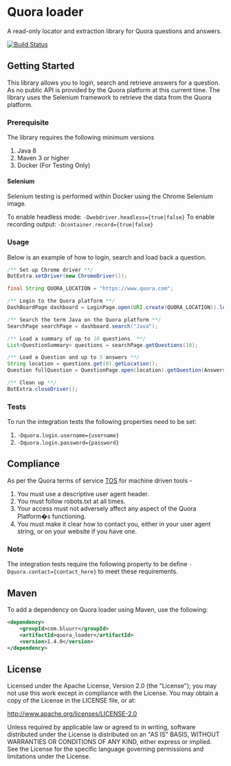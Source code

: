 # Quora loader

A read-only locator and extraction library for Quora questions and answers.

[![Build Status](https://travis-ci.com/bluurr/QuoraLoader.svg?branch=master)](https://travis-ci.com/bluurr/QuoraLoader)


## Getting Started
This library allows you to login, search and retrieve answers for a question. As no public API is provided by the Quora platform at this current time. The library uses the Selenium framework to retrieve the data from the Quora platform.

### Prerequisite
The library requires the following minimum versions
1. Java 8
2. Maven 3 or higher
3. Docker (For Testing Only)

#### Selenium

Selenium testing is performed within Docker using the Chrome Selenium image. 

To enable headless mode: `-Dwebdriver.headless={true|false}`
To enable recording output: `-Dcontainer.record={true|false}`

### Usage
Below is an example of how to login, search and load back a question.
```Java
/** Set-up Chrome driver **/
BotExtra.setDriver(new ChromeDriver());

final String QUORA_LOCATION = "https://www.quora.com";

/** Login to the Quora platform **/
DashBoardPage dashboard = LoginPage.open(URI.create(QUORA_LOCATION)).login("{username}", "{password}");

/** Search the term Java on the Quora platform **/
SearchPage searchPage = dashboard.search("Java");

/** Load a summary of up to 10 questions. **/
List<QuestionSummary> questions = searchPage.getQuestions(10);

/** Load a Question and up to 5 answers **/
String location = questions.get(0).getLocation();
Question fullQuestion = QuestionPage.open(location).getQuestion(Answers.limit(5));

/** Clean up **/
BotExtra.closeDriver();
```
### Tests
To run the integration tests the following properties need to be set:
1. `-Dquora.login.username={username}`
2. `-Dquora.login.password={password}`

## Compliance

As per the Quora terms of service [TOS](https://www.quora.com/about/tos) for machine driven tools - 

1. You must use a descriptive user agent header.
2. You must follow robots.txt at all times.
3. Your access must not adversely affect any aspect of the Quora Platform�s functioning.
4. You must make it clear how to contact you, either in your user agent string, or on your website if you have one.

### Note
The integration tests require the following property to be define `-Dquora.contact={contact_here}` to meet these requirements.

## Maven
To add a dependency on Quora loader using Maven, use the following:

```xml
<dependency>
    <groupId>com.bluurr</groupId>
    <artifactId>quora_loader</artifactId>
    <version>1.4.0</version>
</dependency>
```

## License
Licensed under the Apache License, Version 2.0 (the "License"); you may not use this work except in compliance with the License. You may obtain a copy of the License in the LICENSE file, or at:

http://www.apache.org/licenses/LICENSE-2.0

Unless required by applicable law or agreed to in writing, software distributed under the License is distributed on an "AS IS" BASIS, WITHOUT WARRANTIES OR CONDITIONS OF ANY KIND, either express or implied. See the License for the specific language governing permissions and limitations under the License.
